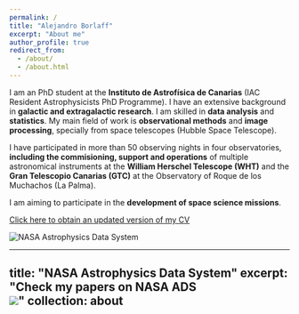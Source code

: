 ```yaml
---
permalink: /
title: "Alejandro Borlaff"
excerpt: "About me"
author_profile: true
redirect_from: 
  - /about/
  - /about.html
---
```


I am an PhD student at the **Instituto de Astrofísica de Canarias** (IAC Resident Astrophysicists PhD Programme). I have an extensive background in **galactic and extragalactic research**. I am skilled in **data analysis** and **statistics**. My main field of work is **observational methods** and **image processing**, specially from space telescopes (Hubble Space Telescope). 

I have participated in more than 50 observing nights in four observatories, **including the commisioning, support and operations** of multiple astronomical instruments at the **William Herschel Telescope (WHT)** and the **Gran Telescopio Canarias (GTC)** at the Observatory of Roque de los Muchachos (La Palma). 

I am aiming to participate in the **development of space science missions**. 

[Click here to obtain an updated version of my CV](https://borlaff.github.io/files/CV_Borlaff.pdf)

![NASA Astrophysics Data System](https://borlaff.github.io/images/ads_logo_full_light_background.png "NASA Astrophysics Data System")

---
title: "NASA Astrophysics Data System"
excerpt: "Check my papers on NASA ADS <br/><img src='https://borlaff.github.io/images/ads_logo_full_light_background.png'>"
collection: about
---
